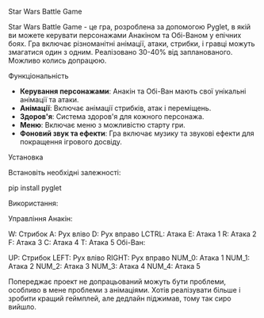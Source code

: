 Star Wars Battle Game

Star Wars Battle Game - це гра, розроблена за допомогою Pyglet, в якій ви можете керувати персонажами Анакіном та Обі-Ваном у епічних боях. Гра включає різноманітні анімації, атаки, стрибки, і гравці можуть змагатися один з одним.
Реалізовано 30-40% від запланованого. Можливо колись допрацюю.

Функціональність

- **Керування персонажами**: Анакін та Обі-Ван мають свої унікальні анімації та атаки.
- **Анімації**: Включає анімації стрибків, атак і переміщень.
- **Здоров'я**: Система здоров'я для кожного персонажа.
- **Меню**: Включає меню з можливістю старту гри.
- **Фоновий звук та ефекти**: Гра включає музику та звукові ефекти для покращення ігрового досвіду.

Установка

Встановіть необхідні залежності:

pip install pyglet

Використання:

Управління
Анакін:

W: Стрибок
A: Рух вліво
D: Рух вправо
LCTRL: Атака
E: Атака 1
R: Атака 2
F: Атака 3
C: Атака 4
T: Атака 5
Обі-Ван:

UP: Стрибок
LEFT: Рух вліво
RIGHT: Рух вправо
NUM_0: Атака 1
NUM_1: Атака 2
NUM_2: Атака 3
NUM_3: Атака 4
NUM_4: Атака 5

Попереджає проект не допрацьований можуть бути проблеми, особливо в мене проблеми з анімаціями.
Хотів реалізувати більше і зробити кращий геймплей, але дедлайн піджимав, тому так сиро вийшло.
